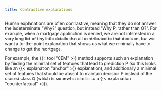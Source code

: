 ```yaml
---
title: Contrastive explanations
---
```


Human explanations are often contrastive, meaning that they do not answer the indeterminate "Why?" question, but instead "Why P, rather than Q?".
For example, when a mortgage application is denied, we are not interested in a very long list of tiny little details that all contributed to that decision, but we want a to-the-point explanation that shows us what we minimally have to change to get the mortgage.

<!-- TODO -->
For example, the {{< tool "CEM" >}} method supports such an explanation by finding the minimal set of features that lead to prediction P (so this looks like an {{< explanation "anchor" >}} explanation), and additionally a minimal set of features that should be absent to maintain decision P instead of the closest class Q (which is somewhat similar to a {{< explanation "counterfactual" >}}).
